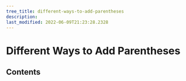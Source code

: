 ```yaml
---
tree_title: different-ways-to-add-parentheses
description: 
last_modified: 2022-06-09T21:23:28.2328
---
```


# Different Ways to Add Parentheses

## Contents
